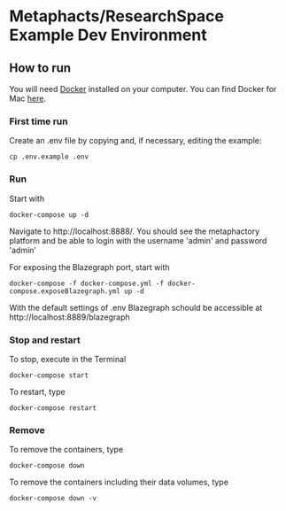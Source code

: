 # Metaphacts/ResearchSpace Example Dev Environment

## How to run

You will need [Docker](https://www.docker.com/) installed on your computer. You can find Docker for Mac [here](https://docs.docker.com/docker-for-mac/install/#download-docker-for-mac).

### First time run

Create an .env file by copying and, if necessary, editing the example:
```
cp .env.example .env
```

### Run

Start with
```
docker-compose up -d
```

Navigate to http://localhost:8888/. You should see the metaphactory platform and be able to login with the username 'admin' and password 'admin'

For exposing the Blazegraph port, start with
```
docker-compose -f docker-compose.yml -f docker-compose.exposeBlazegraph.yml up -d
```

With the default settings of .env Blazegraph schould be accessible at http://localhost:8889/blazegraph


### Stop and restart

To stop, execute in the Terminal
```
docker-compose start
```

To restart, type
```
docker-compose restart
```

### Remove

To remove the containers, type
```
docker-compose down
```
To remove the containers including their data volumes, type

```
docker-compose down -v
```

